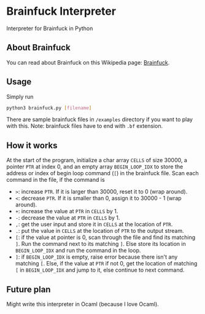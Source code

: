 # Brainfuck Interpreter

Interpreter for Brainfuck in Python

## About Brainfuck

You can read about Brainfuck on this Wikipedia page: [Brainfuck](https://en.wikipedia.org/wiki/Brainfuck).

## Usage

Simply run

```bash
python3 brainfuck.py [filename]
```

There are sample brainfuck files in `/examples` directory if you want to play with this.
Note: brainfuck files have to end with `.bf` extension.

## How it works

At the start of the program, initialize a char array `CELLS` of size 30000, a pointer
`PTR` at index 0, and an empty array `BEGIN_LOOP_IDX` to store the address or
index of begin loop command (`[`) in the brainfuck file. Scan each command in
the file, if the command is

- `>`: increase `PTR`. If it is larger than 30000, reset it to 0 (wrap around).
- `<`: decrease `PTR`. If it is smaller than 0, assign it to 30000 - 1 (wrap around).
- `+`: increase the value at `PTR` in `CELLS` by 1.
- `-`: decrease the value at `PTR` in `CELLS` by 1.
- `,`: get the user input and store it in `CELLS` at the location of `PTR`.
- `.`: put the value in `CELLS` at the location of `PTR` to the output stream.
- `[`: if the value at pointer is 0, scan through the file and find its matching
  `]`. Run the command next to its matching `]`. Else store its location in
  `BEGIN_LOOP_IDX` and run the command in the loop.
- `]`: if `BEGIN_LOOP_IDX` is empty, raise error because there isn't any matching
  `[`. Else, if the value at `PTR` if not 0, get the location of matching `[` in
  `BEGIN_LOOP_IDX` and jump to it, else continue to next command.

## Future plan

Might write this interpreter in Ocaml (because I love Ocaml).
